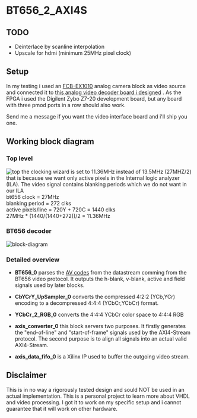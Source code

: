 # BT656_2_AXI4S

## TODO
- Deinterlace by scanline interpolation
- Upscale for hdmi (minimum 25MHz pixel clock)

## Setup
In my testing i used an [FCB-EX1010](https://www.image-sensing-solutions.eu/fcb_ex1010_p.html) analog camera block as video source and connected it to [this analog video decoder board i designed](https://github.com/dylanmsu/ADV7180_to_Pmod) . As the FPGA i used the Digilent Zybo Z7-20 development board, but any board with three pmod ports in a row should also work.

Send me a message if you want the video interface board and i'll ship you one.

## Working block diagram
### Top level
![top](./img/Block-Diagram-Top.png)
the clocking wizard is set to 11.36MHz instead of 13.5MHz (27MHZ/2) that is because we want only active pixels in the Internal logic analyzer (ILA). The video signal contains blanking periods which we do not want in our ILA <br>
bt656 clock = 27MHz <br>
blanking period = 272 clks <br>
active pixels/line = 720Y + 720C = 1440 clks <br>
27MHz * (1440/(1440+272))/2 = 11.36MHz <br>


### BT656 decoder
![block-diagram](./img/Block-Diagram-BT656-V1.1.png)

### Detailed overview
- **BT656_0** parses the [AV codes](https://techdocs.altium.com/display/FPGA/ITU-R+BT.656+Protocol) from the datastream comming from the BT656 video protocol. It outputs the h-blank, v-blank, active and field signals used by later blocks.

- **CbYCrY_UpSampler_0** converts the compressed 4:2:2 (YCb,YCr) encoding to a decompressed 4:4:4 (YCbCr,YCbCr) format.

- **YCbCr_2_RGB_0** converts the 4:4:4 YCbCr color space to 4:4:4 RGB

- **axis_converter_0** this block servers two purposes. It firstly generates the "end-of-line" and "start-of-frame" signals used by the AXI4-Stream protocol. The second purpose is to align all signals into an actual valid AXI4-Stream. 

- **axis_data_fifo_0** is a Xilinx IP used to buffer the outgoing video stream.

## Disclaimer
This is in no way a rigorously tested design and sould NOT be used in an actual implementation. This is a personal project to learn more about VHDL and video processing. I got it to work on my specific setup and i cannot guarantee that it will work on other hardware.
